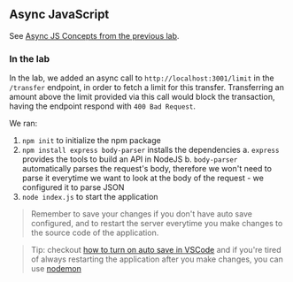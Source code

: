 ## Async JavaScript

See [Async JS Concepts from the previous lab](../5-js-async/README.md).

### In the lab

In the lab, we added an async call to `http://localhost:3001/limit` in the `/transfer` endpoint, in order to fetch a limit for this transfer. Transferring an amount above the limit provided via this call would block the transaction, having the endpoint respond with `400 Bad Request`.

We ran:
1. `npm init` to initialize the npm package
2. `npm install express body-parser` installs the dependencies
    a. `express` provides the tools to build an API in NodeJS
    b. `body-parser` automatically parses the request's body, therefore we won't need to parse it everytime we want to look at the body of the request - we configured it to parse JSON
3. `node index.js` to start the application

> Remember to save your changes if you don't have auto save configured, and to restart the server everytime you make changes to the source code of the application.

> Tip: checkout [how to turn on auto save in VSCode](https://code.visualstudio.com/docs/editor/codebasics#_save-auto-save) and if you're tired of always restarting the application after you make changes, you can use [nodemon](https://nodemon.io/)